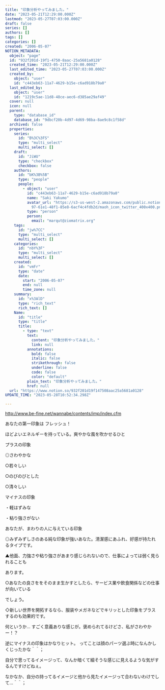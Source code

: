 ```yaml
---
title: "印象分析やってみました。"
date: "2023-05-21T12:29:00.000Z"
lastmod: "2023-05-27T07:03:00.000Z"
draft: false
series: []
authors: []
tags: []
categories: []
created: "2006-05-07"
NOTION_METADATA:
  object: "page"
  id: "932f201d-19f1-4750-8aac-25a5681a0128"
  created_time: "2023-05-21T12:29:00.000Z"
  last_edited_time: "2023-05-27T07:03:00.000Z"
  created_by:
    object: "user"
    id: "c443eb63-11a7-4629-b15e-c6ad918b79a0"
  last_edited_by:
    object: "user"
    id: "1219c5ae-11d8-48ce-aec6-d385ae29af49"
  cover: null
  icon: null
  parent:
    type: "database_id"
    database_id: "9dbcf20b-4d97-4d69-98ba-8ae9c8c1f58d"
  archived: false
  properties:
    series:
      id: "B%3C%3FS"
      type: "multi_select"
      multi_select: []
    draft:
      id: "JiWU"
      type: "checkbox"
      checkbox: false
    authors:
      id: "bK%3B%5B"
      type: "people"
      people:
        - object: "user"
          id: "c443eb63-11a7-4629-b15e-c6ad918b79a0"
          name: "Saki Yakumo"
          avatar_url: "https://s3-us-west-2.amazonaws.com/public.notion-static.com/3ad1c4\
            97-61e1-48f1-85e8-6acf4c4fdb2d/maoh_icon_twitter_400x400.png"
          type: "person"
          person:
            email: "marqut@ziomatrix.org"
    tags:
      id: "jw%7CC"
      type: "multi_select"
      multi_select: []
    categories:
      id: "nbY%3F"
      type: "multi_select"
      multi_select: []
    created:
      id: "vmFr"
      type: "date"
      date:
        start: "2006-05-07"
        end: null
        time_zone: null
    summary:
      id: "x%3AlD"
      type: "rich_text"
      rich_text: []
    Name:
      id: "title"
      type: "title"
      title:
        - type: "text"
          text:
            content: "印象分析やってみました。"
            link: null
          annotations:
            bold: false
            italic: false
            strikethrough: false
            underline: false
            code: false
            color: "default"
          plain_text: "印象分析やってみました。"
          href: null
  url: "https://www.notion.so/932f201d19f147508aac25a5681a0128"
UPDATE_TIME: "2023-05-28T10:52:34.298Z"

---
```

<link rel="stylesheet" href="https://cdn.jsdelivr.net/npm/katex@0.16.2/dist/katex.min.css" integrity="sha384-bYdxxUwYipFNohQlHt0bjN/LCpueqWz13HufFEV1SUatKs1cm4L6fFgCi1jT643X" crossorigin="anonymous">


http://www.be-fine.net/wannabe/contents/imp/index.cfm


あなたの第一印象は フレッシュ！


ほどよいエネルギーを持っている。爽やかな風を吹かせるひと


プラスの印象


◎さわやかな


○若々しい


○のびのびとした


○清々しい


マイナスの印象


・軽はずみな


・粘り強さがない


あなたが、まわりの人に与えている印象


◎みずみずしさのある純な印象が強いあなた。清潔感にあふれ、好感が持たれるタイプです。


▲他面、力強さや粘り強さがあまり感じられないので、仕事によっては弱く見られることも


あります。


○あなたの良さををそのまま生かすとしたら、サービス業や飲食関係などの仕事が向いている


でしょう。


◇新しい世界を開拓するなら、服装やメガネなどでキリッとした印象をプラスするのも効果的です。


何というか… すごく意義ありな感じが。褒められてるけどさ、私がさわやかー！？


逆にマイナスの印象はかなりヒット。 ってことは顔のパーツ選ぶ時になんかしくじったかな＾＾；


自分で思ってるイメージって、なんか暗くて細そうな感じに見えるような気がするんですけどねぇ。


なかなか、自分の持ってるイメージと他から見たイメージって合わないわけでして…＾＾；

